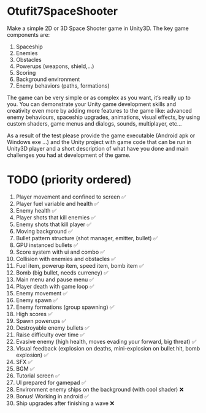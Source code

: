 # Otufit7SpaceShooter

Make a simple 2D or 3D Space Shooter game in Unity3D. The key game components are:
1. Spaceship
2. Enemies
3. Obstacles
4. Powerups (weapons, shield,...)
5. Scoring
6. Background environment
7. Enemy behaviors (paths, formations)

The game can be very simple or as complex as you want, it’s really up to you. You can
demonstrate your Unity game development skills and creativity even more by adding more
features to the game like: advanced enemy behaviours, spaceship upgrades, animations, visual
effects, by using custom shaders, game menus and dialogs, sounds, multiplayer, etc…

As a result of the test please provide the game executable (Android apk or Windows exe ...)
and the Unity project with game code that can be run in Unity3D player and a short description
of what have you done and main challenges you had at development of the game.

# TODO (priority ordered)
1. Player movement and confined to screen :white_check_mark:
2. Player fuel variable and health :white_check_mark:
3. Enemy health :white_check_mark:
4. Player shots that kill enemies :white_check_mark:
5. Enemy shots that kill player :white_check_mark:
6. Moving background :white_check_mark:
7. Bullet pattern structure (shot manager, emitter, bullet) :white_check_mark:
8. GPU instanced bullets :white_check_mark:
9. Score system  with ui and combo :white_check_mark:
10. Collision with enemies and obstacles :white_check_mark:
11. Fuel item, powerup item, speed item, bomb item :white_check_mark:
12. Bomb (big bullet, needs currency) :white_check_mark:
13. Main menu and pause menu :white_check_mark:
14. Player death with game loop :white_check_mark:
15. Enemy movement :white_check_mark:
16. Enemy spawn :white_check_mark:
17. Enemy formations (group spawning) :white_check_mark:
18. High scores :white_check_mark:
19. Spawn powerups :white_check_mark:
20. Destroyable enemy bullets :white_check_mark:
21. Raise difficulty over time :white_check_mark:
22. Evasive enemy (high health, moves evading your forward, big threat) :white_check_mark:
23. Visual feedback (explosion on deaths, mini-explosion on bullet hit, bomb explosion) :white_check_mark:
24. SFX :white_check_mark:
25. BGM :white_check_mark:
26. Tutorial screen :white_check_mark:
27. UI prepared for gamepad :white_check_mark:
28. Environment enemy ships on the background (with cool shader) :x:
29. Bonus! Working in android :white_check_mark:
30. Ship upgrades after finishing a wave :x: